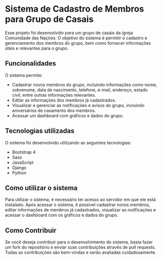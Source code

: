 # Sistema de Cadastro de Membros para Grupo de Casais
Esse projeto foi desenvolvido para um grupo de casais da igreja Comunidade das Nações. O objetivo do sistema é permitir o cadastro e gerenciamento dos membros do grupo, bem como fornecer informações úteis e relevantes para o grupo.

## Funcionalidades
O sistema permite:

* Cadastrar novos membros do grupo, incluindo informações como nome, sobrenome, data de nascimento, telefone, e-mail, endereço, estado civil, entre outras informações relevantes.
* Editar as informações dos membros já cadastrados.
* Visualizar e gerenciar as notificações e avisos do grupo, incluindo aniversários de casamento dos membros.
* Acessar um dashboard com gráficos e dados do grupo.

## Tecnologias utilizadas
O sistema foi desenvolvido utilizando as seguintes tecnologias:

* Bootstrap 4
* Sass
* JavaScript
* Django
* Python

## Como utilizar o sistema
Para utilizar o sistema, é necessário ter acesso ao servidor em que ele está instalado. Após acessar o sistema, é possível cadastrar novos membros, editar informações de membros já cadastrados, visualizar as notificações e acessar o dashboard com os gráficos e dados do grupo.

## Como Contribuir
Se você deseja contribuir para o desenvolvimento do sistema, basta fazer um fork do repositório e enviar suas contribuições através de pull requests. Todas as contribuições são bem-vindas e serão avaliadas cuidadosamente.
